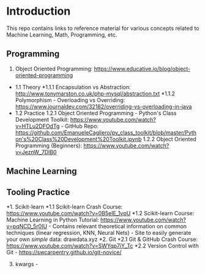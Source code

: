 # Introduction

This repo contains links to reference material for various concepts related to Machine Learning, Math, Programming, etc. 

## Programming

1. Object Oriented Programming: https://www.educative.io/blog/object-oriented-programming
* 1.1 Theory
  *1.1.1 Encapsulation vs Abstraction: http://www.tonymarston.co.uk/php-mysql/abstraction.txt
  *1.1.2 Polymorphism - Overloading vs Overriding: https://www.journaldev.com/32182/overriding-vs-overloading-in-java
* 1.2 Practice 
	1.2.1 Object Oriented Programming - Python's Class Development Toolkit: https://www.youtube.com/watch?v=HTLu2DFOdTg
		- GitHub Repo: https://github.com/EmanueleCagliero/py_class_toolkit/blob/master/Python's%20Class%20Development%20Toolkit.ipynb
	1.2.2 Object Oriented Programming (Beginners): https://www.youtube.com/watch?v=JeznW_7DlB0 


## Machine Learning



## Tooling Practice

*1. Scikit-learn
  *1.1 Scikit-learn Crash Course: https://www.youtube.com/watch?v=0B5eIE_1vpU
  *1.2 Scikit-learn Course: Machine Learning in Python Tutorial: https://www.youtube.com/watch?v=pqNCD_5r0IU
    - Contains relevant theoretical information on common techniques (linear regression, KNN, Neural Nets)
    - Site to easily generate your own *simple* data: drawdata.xyz
*2. Git
  *2.1 Git & GitHub Crash Course: https://www.youtube.com/watch?v=SWYqp7iY_Tc
  *2.2 Version Control with Git - https://swcarpentry.github.io/git-novice/
    
3. kwargs - 
